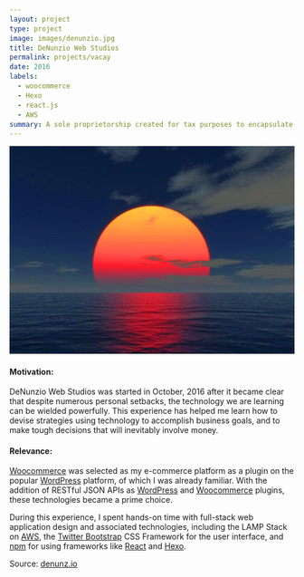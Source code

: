 ```yaml
---
layout: project
type: project
image: images/denunzio.jpg
title: DeNunzio Web Studios
permalink: projects/vacay
date: 2016
labels:
  - woocommerce
  - Hexo
  - react.js
  - AWS
summary: A sole proprietorship created for tax purposes to encapsulate my attempts at viable e-commerce.
---
```


<img class="ui medium right floated rounded image" src="../images/denunzio.jpg">

<h4>Motivation:</h4>

DeNunzio Web Studios was started in October, 2016 after it became clear that despite numerous personal setbacks, the technology we are learning can be wielded powerfully. 
This experience has helped me learn how to devise strategies using technology to accomplish business goals, and to make tough decisions that will inevitably involve money.

<h4>Relevance:</h4>

[Woocommerce](http://woocommerce.com) was selected as my e-commerce platform as a plugin on the popular [WordPress](http://wordpress.org) platform, of which I was already familiar. 
With the addition of RESTful JSON APIs as [WordPress](https://wordpress.org/plugins/rest-api/) and [Woocommerce](https://docs.woocommerce.com/document/woocommerce-rest-api/) plugins, these technologies became a prime choice.

During this experience, I spent hands-on time with full-stack web application design and associated technologies, including the LAMP Stack on [AWS](http://aws.amazon.com), the [Twitter Bootstrap](http://getbootstrap.com/) CSS Framework for the user interface, and [npm](http://npmjs.com) for using frameworks like [React](https://facebook.github.io/react/
) and [Hexo](https://hexo.io/). 
 
Source: <a href="https://denunz.io/"><i class="large home icon"></i>denunz.io</a>